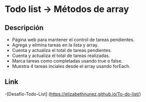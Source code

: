 # Todo list -> Métodos de array

## Descripción

- Página web para mantener el control de tareas pendientes.
- Agrega y elimina tareas en la lista y array.
- Cuenta y actualiza el total de tareas pendientes.
- Cuenta y actualiza el total de tareas realizadas.
- Marca tareas como completadas usando true o false.
- Muestra 4 tareas inciales desde el array usando forEach.

## Link
-[Desafío-Todo-List] (https://elizabethnunez.github.io/To-do-list/)

